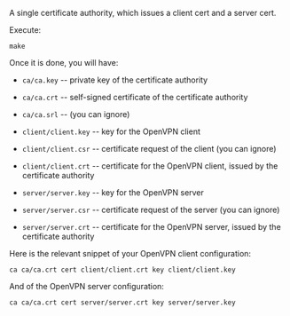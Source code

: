 A single certificate authority, which issues a client cert and a server cert.

Execute:

``
make
``

Once it is done, you will have:

* `ca/ca.key` -- private key of the certificate authority
* `ca/ca.crt` -- self-signed certificate of the certificate authority
* `ca/ca.srl` -- (you can ignore)

* `client/client.key` -- key for the OpenVPN client
* `client/client.csr` -- certificate request of the client (you can ignore)
* `client/client.crt` -- certificate for the OpenVPN client, issued by the certificate authority

* `server/server.key` -- key for the OpenVPN server
* `server/server.csr` -- certificate request of the server (you can ignore)
* `server/server.crt` -- certificate for the OpenVPN server, issued by the certificate authority

Here is the relevant snippet of your OpenVPN client configuration:

``
ca ca/ca.crt
cert client/client.crt
key client/client.key
``

And of the OpenVPN server configuration:

``
ca ca/ca.crt
cert server/server.crt
key server/server.key
``
